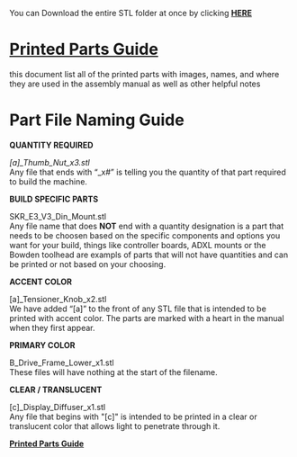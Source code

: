 You can Download the entire STL folder at once by clicking [**HERE**](https://download-directory.github.io/?url=https%3A%2F%2Fgithub.com%2FVoronDesign%2FVoron-0%2Ftree%2FVoron0.2%2FSTLs)

# [Printed Parts Guide](https://docs.google.com/spreadsheets/d/1MSgTiXazJwyfcTe7QqNIMWwQ_lfM8cOXmiMWPZ2HkEI/copy)

this document list all of the printed parts with images, names, and where they are used in the assembly manual as well as other helpful notes

# Part File Naming Guide


**QUANTITY REQUIRED**

*[a]_Thumb_Nut_x3.stl*<br>
Any file that ends with “_x#” is telling you the quantity of that part required to build the machine.

**BUILD SPECIFIC PARTS**

SKR_E3_V3_Din_Mount.stl<br>
Any file name that does **NOT** end with a quantity designation is a part that needs to be choosen based on the specific components and options you want for your build, things like controller boards, ADXL mounts or the Bowden toolhead are exampls of parts that will not have quantities and can be printed or not based on your choosing. 

**ACCENT COLOR**

[a]_Tensioner_Knob_x2.stl<br>
We have added “[a]” to the front of any STL file that is intended to be printed with accent color. The parts are marked with a heart in the manual when they first appear. 

**PRIMARY COLOR**

B_Drive_Frame_Lower_x1.stl<br>
These files will have nothing at the start of the filename.

**CLEAR / TRANSLUCENT**

[c]_Display_Diffuser_x1.stl<br>
Any file that begins with "[c]" is intended to be printed in a clear or translucent color that allows light to penetrate through it.





[**Printed Parts Guide**](https://docs.google.com/spreadsheets/d/1MSgTiXazJwyfcTe7QqNIMWwQ_lfM8cOXmiMWPZ2HkEI/copy)
